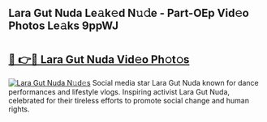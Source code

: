 ## Lara Gut Nuda Le𝚊k𝚎d N𝚞𝚍e - Part-OEp Vid𝚎o Photos Le𝚊ks 9ppWJ

# <h2><a href="http://fbg5h5e.evod.top/?m=Lara+Gut+Nuda">🔗 👉🔴 Lara Gut Nuda Vid𝚎o Ph𝚘t𝚘s</a></h2>

[![Lara Gut Nuda N𝚞d𝚎s](https://i.imgur.com/8V9OHl7.gif)](http://fbg5h5e.evod.top/?m=Lara+Gut+Nuda)
Social media star Lara Gut Nuda known for dance performances and lifestyle vlogs. Inspiring activist Lara Gut Nuda, celebrated for their tireless efforts to promote social change and human rights. 
